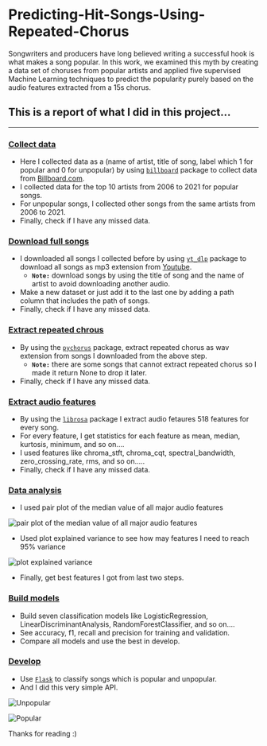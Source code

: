 # Predicting-Hit-Songs-Using-Repeated-Chorus
Songwriters and producers have long believed writing a successful hook is what makes a song popular. In this work, we examined this myth by creating a data set of choruses from popular artists and applied five supervised Machine Learning techniques to predict the popularity purely based on the audio features extracted from a 15s chorus.
## This is a report of what I did in this project...
______
### [Collect data](https://github.com/AntoniosMalak/Predicting-Hit-Songs-Using-Repeated-Chorus/blob/main/CollectData.ipynb)
- Here I collected data as a (name of artist, title of song, label which 1 for popular and 0 for unpopular) by using [`billboard`](https://github.com/guoguo12/billboard-charts) package to collect data from [Billboard.com](https://www.billboard.com/).
- I collected data for the top 10 artists from 2006 to 2021 for popular songs.
- For unpopular songs, I collected other songs from the same artists from 2006 to 2021.
- Finally, check if I have any missed data.

### [Download full songs](https://github.com/AntoniosMalak/Predicting-Hit-Songs-Using-Repeated-Chorus/blob/main/DownloadFullSongs.ipynb)
- I downloaded all songs I collected before by using [`yt_dlp`](https://github.com/yt-dlp/yt-dlp) package to download all songs as mp3 extension from [Youtube](https://www.youtube.com/).
  - <b>`Note:`</b> download songs by using the title of song and the name of artist to avoid downloading another audio.
- Make a new dataset or just add it to the last one by adding a path column that includes the path of songs.
- Finally, check if I have any missed data.

### [Extract repeated chrous](https://github.com/AntoniosMalak/Predicting-Hit-Songs-Using-Repeated-Chorus/blob/main/ExtractTheRepeatedChorus.ipynb)
- By using the [`pychorus`](https://github.com/vivjay30/pychorus) package, extract repeated chorus as wav extension from songs I downloaded from the above step.
  - <b>`Note:`</b> there are some songs that cannot extract repeated chorus so I made it return None to drop it later.
- Finally, check if I have any missed data.

### [Extract audio features](https://github.com/AntoniosMalak/Predicting-Hit-Songs-Using-Repeated-Chorus/blob/main/ExtractAudioFeature.ipynb)
- By using the [`librosa`](https://librosa.org/) package I extract audio fetaures 518 features for every song.
- For every feature, I get statistics for each feature as mean, median, kurtosis, minimum, and so on....
- I used features like chroma_stft, chroma_cqt, spectral_bandwidth, zero_crossing_rate, rms, and so on.....
- Finally, check if I have any missed data.

### [Data analysis](https://github.com/AntoniosMalak/Predicting-Hit-Songs-Using-Repeated-Chorus/blob/main/DataAnalysis.ipynb)
- I used pair plot of the median value of all major audio features

![pair plot of the median value of all major audio features](https://user-images.githubusercontent.com/57007944/153756175-361fa013-30f0-4680-b5ef-d20a292d203c.jpg)

- Used plot explained variance to see how may features I need to reach 95% variance

![plot explained variance](https://user-images.githubusercontent.com/57007944/153756249-ab1a9c18-ed48-40b1-a210-5f0309f96a46.jpg)
- Finally, get best features I got from last two steps.

### [Build models](https://github.com/AntoniosMalak/Predicting-Hit-Songs-Using-Repeated-Chorus/blob/main/Chours%20Model.ipynb)
- Build seven classification models like LogisticRegression, LinearDiscriminantAnalysis, RandomForestClassifier, and so on....
- See accuracy, f1, recall and precision for training and validation.
- Compare all models and use the best in develop.

### [Develop](https://github.com/AntoniosMalak/Predicting-Hit-Songs-Using-Repeated-Chorus/tree/main/Devolp)
- Use [`Flask`](https://flask.palletsprojects.com/en/2.0.x/) to classify songs which is popular and unpopular.
- And I did this very simple API.

![Unpopular](https://user-images.githubusercontent.com/57007944/153757517-7367889e-3ea5-42ac-86e1-3c73030f75d0.jpg)
 
![Popular](https://user-images.githubusercontent.com/57007944/153757535-e218e190-ea6b-4b64-84b8-d4e8c3f45a94.jpg)

Thanks for reading :)

